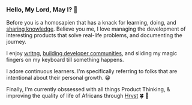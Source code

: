 ### Hello, My Lord, May I? 👋

Before you is a homosapien that has a knack for learning, doing, and [sharing knowledge](https://hackernoon.com/u/Peculiar). Believe you me, I love managing the development of interesting products that solve real-life problems, and documenting the journey.

I enjoy [writng](https://hackernoon.com/u/Peculiar), [building developer communities](https://chat.whatsapp.com/Lr86mcuNudSFMlwNpqyppB), and sliding my magic fingers on my keyboard till something happens.

I adore continuous learners. I'm specifically referring to folks that are intentional about their personal growth. 😁

Finally, I'm currently obssessed with all things Product Thinking, & improving the quality of life of Africans through [Hrvst](https://www.hrvst.market/) 🍀 🌱


